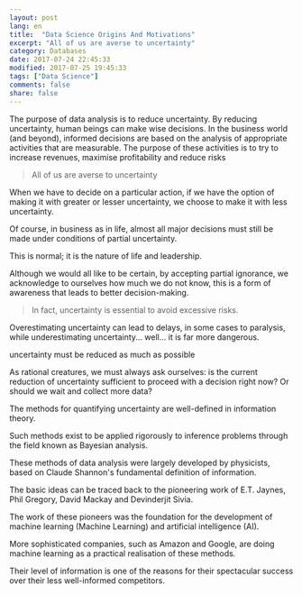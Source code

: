 ```yaml
---
layout: post
lang: en
title:  "Data Science Origins And Motivations"
excerpt: "All of us are averse to uncertainty"
category: Databases
date: 2017-07-24 22:45:33
modified: 2017-07-25 19:45:33
tags: ["Data Science"]
comments: false
share: false
---
```

  
The purpose of data analysis is to reduce uncertainty. 
By reducing uncertainty, human beings can make wise decisions. 
In the business world (and beyond), informed decisions are based on the analysis of appropriate activities that are measurable. The purpose of these activities is to try to increase revenues, maximise profitability and reduce risks

>All of us are averse to uncertainty

When we have to decide on a particular action, if we have the option of making it with greater or lesser uncertainty, we choose to make it with less uncertainty.

Of course, in business as in life, almost all major decisions must still be made under conditions of partial uncertainty. 

This is normal; it is the nature of life and leadership. 

Although we would all like to be certain, by accepting partial ignorance, we acknowledge to ourselves how much we do not know, this is a form of awareness that leads to better decision-making.

>In fact, uncertainty is essential to avoid excessive risks.

Overestimating uncertainty can lead to delays, in some cases to paralysis, while underestimating uncertainty... well... it is far more dangerous.

uncertainty must be reduced as much as possible

As rational creatures, we must always ask ourselves: is the current reduction of uncertainty sufficient to proceed with a decision right now?  Or should we wait and collect more data? 

The methods for quantifying uncertainty are well-defined in information theory. 

Such methods exist to be applied rigorously to inference problems through the field known as Bayesian analysis. 

These methods of data analysis were largely developed by physicists, based on Claude Shannon's fundamental definition of information. 

The basic ideas can be traced back to the pioneering work of E.T. Jaynes, Phil Gregory, David Mackay and Devinderjit Sivia. 

The work of these pioneers was the foundation for the development of machine learning (Machine Learning) and artificial intelligence (AI). 

More sophisticated companies, such as Amazon and Google, are doing machine learning as a practical realisation of these methods. 

Their level of information is one of the reasons for their spectacular success over their less well-informed competitors.